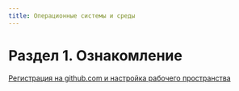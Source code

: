 ```yaml
---
title: Операционные системы и среды
---
```


# Раздел 1. Ознакомление

[Регистрация на github.com и настройка рабочего пространства](./1/1.1)
